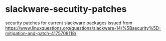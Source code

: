 # slackware-secutity-patches
security patches for current slackware packages issued from https://www.linuxquestions.org/questions/slackware-14/%5Bsecurity%5D-mitigation-and-patch-4175708118/

